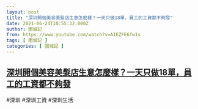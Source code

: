 ```yaml
---
layout: post
title: "深圳開個美容美髮店生意怎麼樣？一天只做18單，員工的工資都不夠發"
date: 2021-06-24T10:55:32.000Z
author: 圍城記
from: https://www.youtube.com/watch?v=AIEZFE6fw1s
tags: [ 圍城記 ]
categories: [ 圍城記 ]
---
```

<!--1624532132000-->
[深圳開個美容美髮店生意怎麼樣？一天只做18單，員工的工資都不夠發](https://www.youtube.com/watch?v=AIEZFE6fw1s)
------

<div>
#深圳 #深圳工資 #深圳生活
</div>
